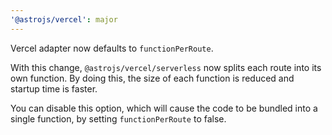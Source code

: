 ```yaml
---
'@astrojs/vercel': major
---
```


Vercel adapter now defaults to `functionPerRoute`.

With this change, `@astrojs/vercel/serverless` now splits each route into its own function. By doing this, the size of each function is reduced and startup time is faster.

You can disable this option, which will cause the code to be bundled into a single function, by setting `functionPerRoute` to false.
